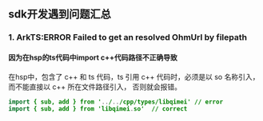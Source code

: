 ## sdk开发遇到问题汇总
### 1. ArkTS:ERROR Failed to get an resolved OhmUrl by filepath
#### 因为在hsp的ts代码中import c++代码路径不正确导致
在hsp中，包含了 c++ 和 ts 代码，ts 引用 c++ 代码时，必须是以 so 名称引入，而不能直接以 c++ 所在文件路径引入，
否则就会报错。
```java
import { sub, add } from '../../cpp/types/libqimei' // error
import { sub, add } from 'libqimei.so'  // correct
```
